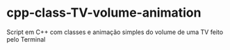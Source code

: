 # cpp-class-TV-volume-animation
Script em C++ com classes e animação simples do volume de uma TV feito pelo Terminal
